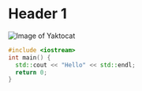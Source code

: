 # Header 1
![Image of Yaktocat](https://octodex.github.com/images/yaktocat.png)
``` c++
#include <iostream>
int main() {
  std::cout << "Hello" << std::endl;
  return 0;
}
```
